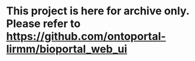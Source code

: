 This project is here for archive only. Please refer to https://github.com/ontoportal-lirmm/bioportal_web_ui
================

